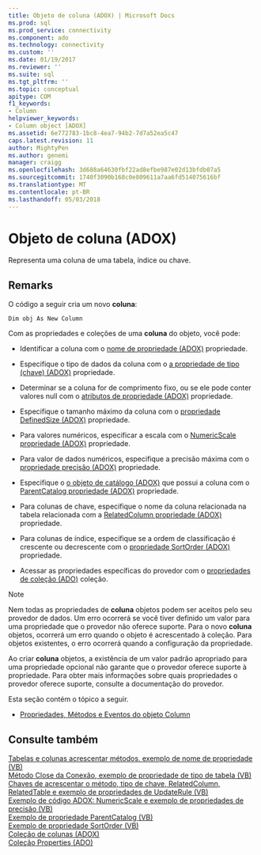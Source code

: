 ```yaml
---
title: Objeto de coluna (ADOX) | Microsoft Docs
ms.prod: sql
ms.prod_service: connectivity
ms.component: ado
ms.technology: connectivity
ms.custom: ''
ms.date: 01/19/2017
ms.reviewer: ''
ms.suite: sql
ms.tgt_pltfrm: ''
ms.topic: conceptual
apitype: COM
f1_keywords:
- Column
helpviewer_keywords:
- Column object [ADOX]
ms.assetid: 6e772783-1bc8-4ea7-94b2-7d7a52ea5c47
caps.latest.revision: 11
author: MightyPen
ms.author: genemi
manager: craigg
ms.openlocfilehash: 3d688a64630fbf22ad8efbe987e02d13bfdb07a5
ms.sourcegitcommit: 1740f3090b168c0e809611a7aa6fd514075616bf
ms.translationtype: MT
ms.contentlocale: pt-BR
ms.lasthandoff: 05/03/2018
---
```

# <a name="column-object-adox"></a>Objeto de coluna (ADOX)
Representa uma coluna de uma tabela, índice ou chave.  
  
## <a name="remarks"></a>Remarks  
 O código a seguir cria um novo **coluna**:  
  
 `Dim obj As New Column`  
  
 Com as propriedades e coleções de uma **coluna** do objeto, você pode:  
  
-   Identificar a coluna com o [nome de propriedade (ADOX)](../../../ado/reference/adox-api/name-property-adox.md) propriedade.  
  
-   Especifique o tipo de dados da coluna com o [a propriedade de tipo (chave) (ADOX)](../../../ado/reference/adox-api/type-property-key-adox.md) propriedade.  
  
-   Determinar se a coluna for de comprimento fixo, ou se ele pode conter valores null com o [atributos de propriedade (ADOX)](../../../ado/reference/adox-api/attributes-property-adox.md) propriedade.  
  
-   Especifique o tamanho máximo da coluna com o [propriedade DefinedSize (ADOX)](../../../ado/reference/adox-api/definedsize-property-adox.md) propriedade.  
  
-   Para valores numéricos, especificar a escala com o [NumericScale propriedade (ADOX)](../../../ado/reference/adox-api/numericscale-property-adox.md) propriedade.  
  
-   Para valor de dados numéricos, especifique a precisão máxima com o [propriedade precisão (ADOX)](../../../ado/reference/adox-api/precision-property-adox.md) propriedade.  
  
-   Especifique o [o objeto de catálogo (ADOX)](../../../ado/reference/adox-api/catalog-object-adox.md) que possui a coluna com o [ParentCatalog propriedade (ADOX)](../../../ado/reference/adox-api/parentcatalog-property-adox.md) propriedade.  
  
-   Para colunas de chave, especifique o nome da coluna relacionada na tabela relacionada com a [RelatedColumn propriedade (ADOX)](../../../ado/reference/adox-api/relatedcolumn-property-adox.md) propriedade.  
  
-   Para colunas de índice, especifique se a ordem de classificação é crescente ou decrescente com o [propriedade SortOrder (ADOX)](../../../ado/reference/adox-api/sortorder-property-adox.md) propriedade.  
  
-   Acessar as propriedades específicas do provedor com o [propriedades de coleção (ADO)](../../../ado/reference/ado-api/properties-collection-ado.md) coleção.  
  
> [!NOTE]
>  Nem todas as propriedades de **coluna** objetos podem ser aceitos pelo seu provedor de dados. Um erro ocorrerá se você tiver definido um valor para uma propriedade que o provedor não oferece suporte. Para o novo **coluna** objetos, ocorrerá um erro quando o objeto é acrescentado à coleção. Para objetos existentes, o erro ocorrerá quando a configuração da propriedade.  
>   
>  Ao criar **coluna** objetos, a existência de um valor padrão apropriado para uma propriedade opcional não garante que o provedor oferece suporte à propriedade. Para obter mais informações sobre quais propriedades o provedor oferece suporte, consulte a documentação do provedor.  
  
 Esta seção contém o tópico a seguir.  
  
-   [Propriedades, Métodos e Eventos do objeto Column](../../../ado/reference/adox-api/column-object-properties-methods-and-events.md)  
  
## <a name="see-also"></a>Consulte também  
 [Tabelas e colunas acrescentar métodos, exemplo de nome de propriedade (VB)](../../../ado/reference/adox-api/columns-and-tables-append-methods-name-property-example-vb.md)   
 [Método Close da Conexão, exemplo de propriedade de tipo de tabela (VB)](../../../ado/reference/adox-api/connection-close-method-table-type-property-example-vb.md)   
 [Chaves de acrescentar o método, tipo de chave, RelatedColumn, RelatedTable e exemplo de propriedades de UpdateRule (VB)](../../../ado/reference/adox-api/keys-append-method-key-type-relatedcolumn-relatedtable-example-vb.md)   
 [Exemplo de código ADOX: NumericScale e exemplo de propriedades de precisão (VB)](../../../ado/reference/adox-api/adox-code-example-numericscale-and-precision-properties-example-vb.md)   
 [Exemplo de propriedade ParentCatalog (VB)](../../../ado/reference/adox-api/parentcatalog-property-example-vb.md)   
 [Exemplo de propriedade SortOrder (VB)](../../../ado/reference/adox-api/sortorder-property-example-vb.md)   
 [Coleção de colunas (ADOX)](../../../ado/reference/adox-api/columns-collection-adox.md)   
 [Coleção Properties (ADO)](../../../ado/reference/ado-api/properties-collection-ado.md)
